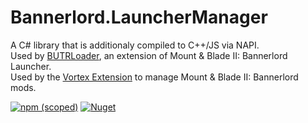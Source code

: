 # Bannerlord.LauncherManager
A C# library that is additionaly compiled to C++/JS via NAPI.  
Used by [BUTRLoader](https://github.com/BUTR/Bannerlord.BUTRLoader), an extension of Mount & Blade II: Bannerlord Launcher.  
Used by the [Vortex Extension](https://github.com/BUTR/game-mount-and-blade2) to manage Mount & Blade II: Bannerlord mods.  

[![npm (scoped)](https://img.shields.io/npm/v/@butr/vortexextensionnative)](https://www.npmjs.com/package/@butr/vortexextensionnative) [![Nuget](https://img.shields.io/nuget/v/Bannerlord.LauncherManager)](https://www.nuget.org/packages/Bannerlord.LauncherManager)
